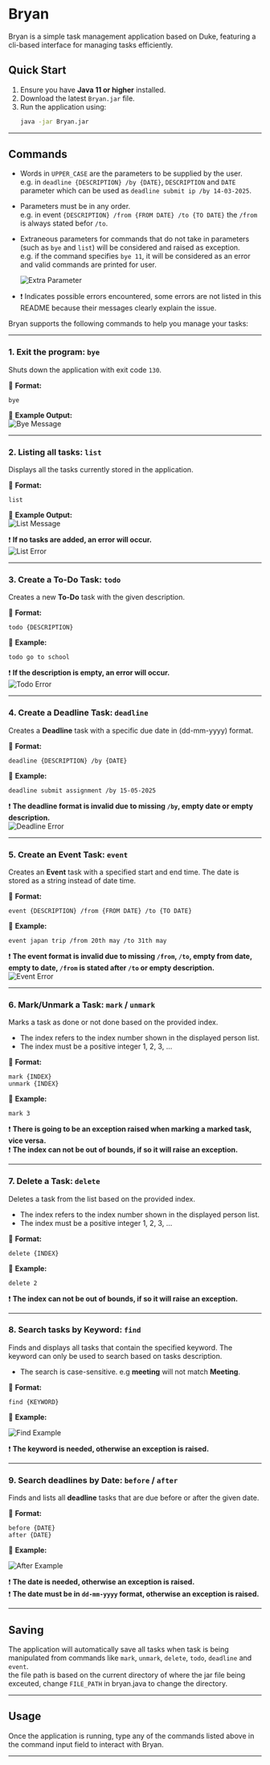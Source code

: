 # Bryan

Bryan is a simple task management application based on Duke, featuring a cli-based interface for managing tasks efficiently.

## **Quick Start**
1. Ensure you have **Java 11 or higher** installed.
2. Download the latest `Bryan.jar` file.
3. Run the application using:
   ```sh
   java -jar Bryan.jar
   ```

---

## Commands

<div markdown="block" class="alert alert-info">

* Words in `UPPER_CASE` are the parameters to be supplied by the user.<br>
  e.g. in `deadline {DESCRIPTION} /by {DATE}`, `DESCRIPTION` and `DATE` parameter which can be used as `deadline submit ip /by 14-03-2025`.


* Parameters must be in any order.<br>
  e.g. in event `{DESCRIPTION} /from {FROM DATE} /to {TO DATE}` the `/from` is always stated befor `/to`.

* Extraneous parameters for commands that do not take in parameters (such as `bye` and `list`) will be considered and raised as exception.<br>
  e.g. if the command specifies `bye 11`, it will be considered as an error and valid commands are printed for user.

  ![Extra Parameter](images/extra%20param.png)

* ❗ Indicates possible errors encountered, some errors are not listed in this README because their messages clearly explain the issue.
</div>


Bryan supports the following commands to help you manage your tasks:

---

### **1. Exit the program: `bye`**
Shuts down the application with exit code `130`.

📌 **Format:**  
```
bye
```
📌 **Example Output:**  
![Bye Message](images/bye%20message.png)

---

### **2. Listing all tasks: `list`**
Displays all the tasks currently stored in the application.

📌 **Format:**  
```
list
```
📌 **Example Output:**  
![List Message](images/list%20message.png)

❗ **If no tasks are added, an error will occur.**  
![List Error](images/list%20error.png)  

---

### **3. Create a To-Do Task: `todo`**
Creates a new **To-Do** task with the given description.

📌 **Format:**  
```
todo {DESCRIPTION}
```
📌 **Example:**  
```
todo go to school
```

❗ **If the description is empty, an error will occur.**  
![Todo Error](images/todo%20error.png)

---

### **4. Create a Deadline Task: `deadline`**
Creates a **Deadline** task with a specific due date in (dd-mm-yyyy) format.

📌 **Format:**  
```
deadline {DESCRIPTION} /by {DATE}
```
📌 **Example:**  
```
deadline submit assignment /by 15-05-2025
```

❗ **The deadline format is invalid due to missing `/by`, empty date or empty description.**  
![Deadline Error](images/deadline%20error.png) 

---

### **5. Create an Event Task: `event`**
Creates an **Event** task with a specified start and end time. The date is stored as a string instead of date time.

📌 **Format:**  
```
event {DESCRIPTION} /from {FROM DATE} /to {TO DATE}
```
📌 **Example:**  
```
event japan trip /from 20th may /to 31th may
```

❗ **The event format is invalid due to missing `/from`, `/to`, empty from date, empty to date, `/from` is stated after `/to` or empty description.**  
![Event Error](images/event%20error.png) 

---

### **6. Mark/Unmark a Task: `mark` / `unmark`**
Marks a task as done or not done based on the provided index.

- The index refers to the index number shown in the displayed person list.
- The index must be a positive integer 1, 2, 3, …​

📌 **Format:**  
```
mark {INDEX}
unmark {INDEX}
```
📌 **Example:**  
```
mark 3
```

❗ **There is going to be an exception raised when marking a marked task, vice versa.**  
❗ **The index can not be out of bounds, if so it will raise an exception.**  


---

### **7. Delete a Task: `delete`**
Deletes a task from the list based on the provided index.

- The index refers to the index number shown in the displayed person list.
- The index must be a positive integer 1, 2, 3, …​

📌 **Format:**  
```
delete {INDEX}
```
📌 **Example:**  
```
delete 2
```

❗ **The index can not be out of bounds, if so it will raise an exception.**

---

### **8. Search tasks by Keyword: `find`**
Finds and displays all tasks that contain the specified keyword. The keyword can only be used to search based on tasks description.
 
 - The search is case-sensitive. e.g **meeting** will not match **Meeting**.

📌 **Format:**  
```
find {KEYWORD}
```
📌 **Example:**  

![Find Example](images/find%20example.png) 

❗ **The keyword is needed, otherwise an exception is raised.**

---

### **9. Search deadlines by Date: `before` / `after`**
Finds and lists all **deadline** tasks that are due before or after the given date.

📌 **Format:**  
```
before {DATE}
after {DATE}
```
📌 **Example:**  

![After Example](images/after%20example.png) 

❗ **The date is needed, otherwise an exception is raised.**   
❗ **The date must be in `dd-mm-yyyy` format, otherwise an exception is raised.**

---

## **Saving**

The application will automatically save all tasks when task is being manipulated from commands like `mark`, `unmark`, `delete`, `todo`, `deadline` and `event`.    
the file path is based on the current directory of where the jar file being exceuted, change `FILE_PATH` in bryan.java to change the directory.  

---

## **Usage**
Once the application is running, type any of the commands listed above in the command input field to interact with Bryan.

---

